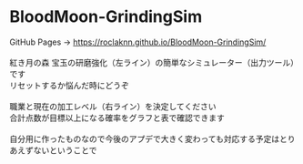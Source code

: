 # BloodMoon-GrindingSim
GitHub Pages → https://roclaknn.github.io/BloodMoon-GrindingSim/<br><br>
紅き月の森 宝玉の研磨強化（左ライン）の簡単なシミュレーター（出力ツール）です<br>
リセットするか悩んだ時にどうぞ<br>
<br>
職業と現在の加工レベル（右ライン）を決定してください<br>
合計点数が目標以上になる確率をグラフと表で確認できます<br>
<br>
自分用に作ったものなので今後のアプデで大きく変わっても対応する予定はとりあえずないということで
